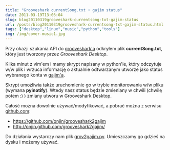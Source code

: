 ```yaml
---
title: "Grooveshark currentSong.txt + gajim status"
date: 2011-03-19T13:03:04
slug: blog20110319grooveshark-currentsong-txt-gajim-status
url: /posts/blog20110319grooveshark-currentsong-txt-gajim-status.html
tags: ["desktop","linux","music","python","tools"]
img: /img/cover-music1.jpg
---
```

Przy okazji szukania API do <a href="http://grooveshark.com">grooveshark'a</a> odkryłem plik <b>currentSong.txt</b>, który jest tworzony przez <em>Grooveshark Desktop</em>.

Kilka minut z vim'em i mamy skrypt napisany w python'ie, który odczytuje w/w plik i wrzuca informację o aktualnie odtwarzanym utworze jako status wybranego konta w <a href="http://gajim.org">gajim'a</a>.

Skrypt umożliwia także uruchomienie go w trybie monitorowania w/w pliku (wymana <b>pyinotify</b>). Wtedy nasz status będzie zmieniany w chwili (chwilę potem :) ) zmiany utworu w Grooveshark Desktop.

Całość można dowolnie używać/modyfikować, a pobrać można z serwisu <a href="http://github.com">github.com</a>:

* <a href="https://github.com/onjin/grooveshark2gajim">https://github.com/onjin/grooveshark2gajim</a>
* <a href="http://onjin.github.com/grooveshark2gajim/">http://onjin.github.com/grooveshark2gajim/</a>


Do działania wystarczy nam plik <a href="https://github.com/onjin/grooveshark2gajim/raw/master/grov2gajim.py">grov2gajim.py</a>. Umieszczamy go gdzieś na dysku i możemy używać.
